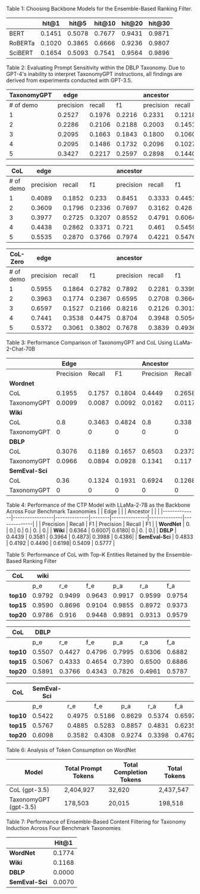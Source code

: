 Table 1: Choosing Backbone Models for the Ensemble-Based Ranking Filter. 

|   | hit@1 | hit@5 | hit@10 | hit@20 | hit@30|
|----------|----------|----------|----------|----------|----------|
| BERT | 0.1451 | 0.5078 | 0.7677 | 0.9431 | 0.9871 | 
| RoBERTa | 0.1020 | 0.3865 | 0.6666| 0.9236 | 0.9807 |
| SciBERT | 0.1654 | 0.5093  | 0.7541 | 0.9564 | 0.9896 |

Table 2: Evaluating Prompt Sensitivity within the DBLP Taxonomy. Due to GPT-4's inability to interpret TaxonomyGPT instructions, all findings are derived from experiments conducted with GPT-3.5.

| TaxonomyGPT| edge       |            |            | ancestor   |            |            |
|-----------|------------|------------|------------|------------|------------|------------|
| # of demo | precision | recall     | f1         | precision  | recall     | f1         |
| 1         | 0.2527     | 0.1976     | 0.2216     | 0.2331     | 0.1218     | 0.1582     |
| 2         | 0.2286     | 0.2106     | 0.2188     | 0.2003     | 0.1451     | 0.1674     |
| 3         | 0.2095     | 0.1663     | 0.1843     | 0.1800     | 0.1060     | 0.1331     |
| 4         | 0.2095     | 0.1486     | 0.1732     | 0.2096     | 0.1027     | 0.1363     |
| 5         | 0.3427     | 0.2217     | 0.2597     | 0.2898     | 0.1440     | 0.1715     |

| CoL       | edge       |            |            | ancestor   |            |            |
|-----------|------------|------------|------------|------------|------------|------------|
| # of demo | precision | recall     | f1         | precision  | recall     | f1         |
| 1         | 0.4089     | 0.1852     | 0.233      | 0.8451     | 0.3333     | 0.4451     |
| 2         | 0.3609     | 0.1796     | 0.2336     | 0.7697     | 0.3162     | 0.426      |
| 3         | 0.3977     | 0.2725     | 0.3207     | 0.8552     | 0.4791     | 0.6064     |
| 4         | 0.4438     | 0.2862     | 0.3371     | 0.721      | 0.461      | 0.5459     |
| 5         | 0.5535     | 0.2870     | 0.3766     | 0.7974     | 0.4221     | 0.5476     |

| CoL-Zero  | edge       |            |            | ancestor   |            |            |
|-----------|------------|------------|------------|------------|------------|------------|
| # of demo | precision | recall     | f1         | precision  | recall     | f1         |
| 1         | 0.5955     | 0.1864     | 0.2782     | 0.7892     | 0.2281     | 0.3399     |
| 2         | 0.3963     | 0.1774     | 0.2367     | 0.6595     | 0.2708     | 0.3664     |
| 3         | 0.6597     | 0.1527     | 0.2166     | 0.8216     | 0.2126     | 0.3013     |
| 4         | 0.7441     | 0.3538     | 0.4475     | 0.8704     | 0.3948     | 0.5054     |
| 5         | 0.5372     | 0.3061     | 0.3802     | 0.7678     | 0.3839     | 0.4936     |

Table 3: Performance Comparison of TaxonomyGPT and CoL Using LLaMa-2-Chat-70B

|              | Edge            |              |        | Ancestor      |              |        | 
|--------------|-----------------|--------------|--------|---------------|--------------|--------------|
|              | Precision       | Recall       | F1     | Precision     | Recall       | F1     |
| **Wordnet**  |                 |              |        |               |              |        |
| CoL          | 0.1955          | 0.1757       | 0.1804 | 0.4449        | 0.2658       | 0.3209 |
| TaxonomyGPT  | 0.0099          | 0.0087       | 0.0092 | 0.0162        | 0.0117       | 0.0131 |
| **Wiki**     |                 |              |        |               |              |        |
| CoL          | 0.8             | 0.3463       | 0.4824 | 0.8           | 0.338        | 0.4742 |
| TaxonomyGPT  | 0               | 0            | 0      | 0             | 0            | 0      |
| **DBLP**     |                 |              |        |               |              |        |
| CoL          | 0.3076          | 0.1189       | 0.1657 | 0.6503        | 0.2373       | 0.3399 |
| TaxonomyGPT  | 0.0966          | 0.0894       | 0.0928 | 0.1341        | 0.117        | 0.125  |
| **SemEval-Sci** |              |              |        |               |              |        |
| CoL          | 0.36            | 0.1324       | 0.1931 | 0.6924        | 0.1268       | 0.2135 |
| TaxonomyGPT  | 0               | 0            | 0      | 0             | 0            | 0      |

Table 4: Performance of the CTP Model with LLaMa-2-7B as the Backbone Across Four Benchmark Taxonomies
|              | Edge            |              |        | Ancestor      |              |        | 
|--------------|-----------------|--------------|--------|---------------|--------------|--------------|
|              | Precision       | Recall       | F1     | Precision     | Recall       | F1     |
| **WordNet**  | 0.  | 0.| 0.| 0.| 0.  | 0.|
| **Wiki**     | 0.6364  | 0.6007| 0.6180| 0.| 0.  | 0.| 
| **DBLP**     | 0.4439  | 0.3581 | 0.3964 | 0.4873| 0.3988  | 0.4386|
| **SemEval-Sci**     | 0.4833  | 0.4192 | 0.4490 | 0.6198| 0.5409  | 0.5777 |   



Table 5: Performance of CoL with Top-K Entities Retained by the Ensemble-Based Ranking Filter

| CoL        | wiki    |       |       |       |         |       |    
|------------|---------|-------|-------|-------|---------|-------|
|            | p_e     | r_e   | f_e   | p_a   | r_a     | f_a   | 
| **top10**  | 0.9792  | 0.9499| 0.9643| 0.9917| 0.9599  | 0.9754|
| **top15**  | 0.9590  | 0.8696| 0.9104| 0.9855| 0.8972  | 0.9373| 
| **top20**  | 0.9786  | 0.916 | 0.9448| 0.9891| 0.9313  | 0.9579|   

| CoL        | DBLP    |       |       |       |         |       |    
|------------|---------|-------|-------|-------|---------|-------|
|            | p_e     | r_e   | f_e   | p_a   | r_a     | f_a   | 
| **top10**  | 0.5507  | 0.4427| 0.4796| 0.7995| 0.6306  | 0.6882| 
| **top15**  | 0.5067  | 0.4333| 0.4654| 0.7390| 0.6500  | 0.6886| 
| **top20**  | 0.5891  | 0.3766| 0.4343| 0.7826| 0.4961  | 0.5787|    


| CoL        | SemEval-Sci    |       |       |       |     |    |    
|------------|---------|-------|-------|-------|---------|-------|
|            | p_e     | r_e   | f_e   | p_a   | r_a     | f_a   | 
| **top10**  | 0.5422  | 0.4975| 0.5186| 0.8629| 0.5374  | 0.6597| 
| **top15**  | 0.5767  | 0.4885| 0.5283| 0.8857| 0.4831  | 0.6235| 
| **top20**  | 0.6098  | 0.3582| 0.4308| 0.9274| 0.3398  | 0.4762|     

Table 6: Analysis of Token Consumption on WordNet

| Model               | Total Prompt Tokens | Total Completion Tokens | Total Tokens |
|---------------------|---------------------|-------------------------|--------------|
| CoL (gpt-3.5)       | 2,404,927           | 32,620                  | 2,437,547    |
| TaxonomyGPT (gpt-3.5) | 178,503           | 20,015                  | 198,518      |


Table 7: Performance of Ensemble-Based Content Filtering for Taxonomy Induction Across Four Benchmark Taxonomies

|              | Hit@1            |
|--------------|-----------------|
| **WordNet**  | 0.1774 |
| **Wiki**     | 0.1168 |
| **DBLP**     | 0.0000 |
| **SemEval-Sci**     | 0.0070 | 
